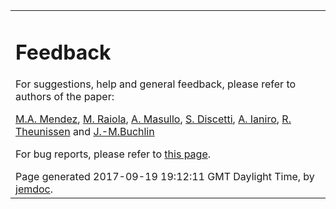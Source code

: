 <html xmlns="http://www.w3.org/1999/xhtml" xml:lang="en">
<head>
<meta name="generator" content="jemdoc, see http://jemdoc.jaboc.net/" />
<meta http-equiv="Content-Type" content="text/html;charset=utf-8" />
<link rel="stylesheet" href="jemdoc.css" type="text/css" />
<link rel="stylesheet" href="custom.css" type="text/css" />
</head>
<body>
<table summary="Table for page layout." id="tlayout">
<tr valign="top">
<td id="layout-content">
<div id="toptitle">
<h1>Feedback</h1>
</div>
<p>For suggestions, help and general feedback, please refer to authors of the paper:</p>
<p><a href="mailto:mendez@vki.ac.be">M.A. Mendez</a>, <a href="mailto:mraiola@ing.uc3m.es">M. Raiola</a>, <a href="mailto:a.masullo@bristol.ac.uk">A. Masullo</a>, <a href="mailto:sdiscett@ing.uc3m.es">S. Discetti</a>, <a href="mailto:aianiro@ing.uc3m.es">A. Ianiro</a>, <a href="mailto:r.theunissen@bristol.ac.uk">R. Theunissen</a> and <a href="mailto:buchlin@vki.ac.be">J.-M.Buchlin</a></p>
<p>For bug reports, please refer to <a href="bugreport.MD">this page</a>.</p>
<div id="footer">
<div id="footer-text">
Page generated 2017-09-19 19:12:11 GMT Daylight Time, by <a href="http://jemdoc.jaboc.net/">jemdoc</a>.
</div>
</div>
</td>
</tr>
</table>
</body>
</html>
